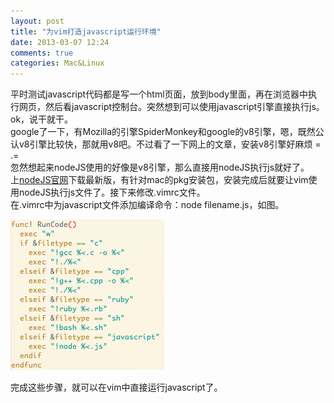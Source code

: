 ```yaml
---
layout: post
title: "为vim打造javascript运行环境"
date: 2013-03-07 12:24
comments: true
categories: Mac&Linux
---
```


平时测试javascript代码都是写一个html页面，放到body里面，再在浏览器中执行网页，然后看javascript控制台。突然想到可以使用javascript引擎直接执行js。ok，说干就干。  
google了一下，有Mozilla的引擎SpiderMonkey和google的v8引擎，嗯，既然公认v8引擎比较快，那就用v8吧。不过看了一下网上的文章，安装v8引擎好麻烦 = .=  
忽然想起来nodeJS使用的好像是v8引擎，那么直接用nodeJS执行js就好了。  
上[nodeJS官网](http://nodejs.org)下载最新版，有针对mac的pkg安装包，安装完成后就要让vim使用nodeJS执行js文件了。接下来修改.vimrc文件。  
在.vimrc中为javascript文件添加编译命令：node filename.js，如图。  

![图1](/upload/javascript-enviroment.png)

完成这些步骤，就可以在vim中直接运行javascript了。